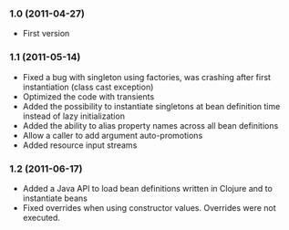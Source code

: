 ### 1.0 (2011-04-27)

* First version

### 1.1 (2011-05-14)

* Fixed a bug with singleton using factories, was crashing after first instantiation (class cast exception)
* Optimized the code with transients
* Added the possibility to instantiate singletons at bean definition time instead of lazy initialization
* Added the ability to alias property names across all bean definitions
* Allow a caller to add argument auto-promotions
* Added resource input streams

### 1.2 (2011-06-17)

* Added a Java API to load bean definitions written in Clojure and to instantiate beans
* Fixed overrides when using constructor values. Overrides were not
  executed.



